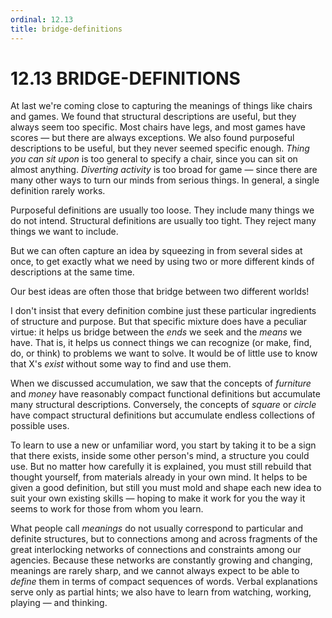 ```yaml
---
ordinal: 12.13
title: bridge-definitions
---
```


# 12.13 BRIDGE-DEFINITIONS 

<p>At last we're coming close to capturing the meanings of things like chairs and games. We found that structural descriptions are useful, but they always seem too specific. Most chairs have legs, and most games have scores &mdash; but there are always exceptions. We also found purposeful descriptions to be useful, but they never seemed specific enough. <em>Thing you can sit upon</em> is too general to specify a chair, since you can sit on almost anything. <em>Diverting activity</em> is too broad for game &mdash; since there are many other ways to turn our minds from serious things. In general, a single definition rarely works.</p>
<p>Purposeful definitions are usually too loose. They include many things we do not intend. Structural definitions are usually too tight. They reject many things we want to include.</p>
<p>But we can often capture an idea by squeezing in from several sides at once, to get exactly what we need by using two or more different kinds of descriptions at the same time.</p>
<p>Our best ideas are often those that bridge between two different worlds!</p>
<p>I don't insist that every definition combine just these particular ingredients of structure and purpose. But that specific mixture does have a peculiar virtue: it helps us bridge between the <em>ends</em> we seek and the <em>means</em> we have. That is, it helps us connect things we can recognize (or make, find, do, or think) to problems we want to solve. It would be of little use to know that X's <em>exist</em> without some way to find and use them.</p>
<p>When we discussed accumulation, we saw that the concepts of <em>furniture</em> and <em>money</em> have reasonably compact functional definitions but accumulate many structural descriptions. Conversely, the concepts of <em>square</em> or <em>circle</em> have compact structural definitions but accumulate endless collections of possible uses.</p>
<p>To learn to use a new or unfamiliar word, you start by taking it to be a sign that there exists, inside some other person's mind, a structure you could use. But no matter how carefully it is explained, you must still rebuild that thought yourself, from materials already in your own mind. It helps to be given a good definition, but still you must mold and shape each new idea to suit your own existing skills &mdash; hoping to make it work for you the way it seems to work for those from whom you learn.</p>
<p>What people call <em>meanings</em> do not usually correspond to particular and definite structures, but to connections among and across fragments of the great interlocking networks of connections and constraints among our agencies. Because these networks are constantly growing and changing, meanings are rarely sharp, and we cannot always expect to be able to <em>define</em> them in terms of compact sequences of words. Verbal explanations serve only as partial hints; we also have to learn from watching, working, playing &mdash; and thinking.</p>